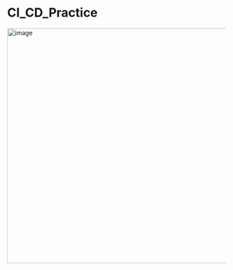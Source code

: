 # CI_CD_Practice
<img width="543" alt="image" src="https://user-images.githubusercontent.com/70251136/183246426-e1c5650a-14cd-4c18-bde3-b7627154c20f.png">

